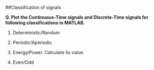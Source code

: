##Classification of signals

**Q. Plot the Continuous-Time signals and Discrete-Time signals for following classifications in MATLAB.**

1. Deterministic/Random

2. Periodic/Aperiodic

3. Energy/Power. Calculate its value.

4. Even/Odd
